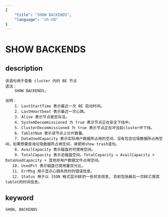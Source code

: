 ```yaml
---
{
    "title": "SHOW BACKENDS",
    "language": "zh-CN"
}
---
```


<!-- 
Licensed to the Apache Software Foundation (ASF) under one
or more contributor license agreements.  See the NOTICE file
distributed with this work for additional information
regarding copyright ownership.  The ASF licenses this file
to you under the Apache License, Version 2.0 (the
"License"); you may not use this file except in compliance
with the License.  You may obtain a copy of the License at

  http://www.apache.org/licenses/LICENSE-2.0

Unless required by applicable law or agreed to in writing,
software distributed under the License is distributed on an
"AS IS" BASIS, WITHOUT WARRANTIES OR CONDITIONS OF ANY
KIND, either express or implied.  See the License for the
specific language governing permissions and limitations
under the License.
-->

# SHOW BACKENDS
## description
    该语句用于查看 cluster 内的 BE 节点
    语法：
        SHOW BACKENDS;

    说明：
        1. LastStartTime 表示最近一次 BE 启动时间。
        2. LastHeartbeat 表示最近一次心跳。
        3. Alive 表示节点是否存活。
        4. SystemDecommissioned 为 true 表示节点正在安全下线中。
        5. ClusterDecommissioned 为 true 表示节点正在冲当前cluster中下线。
        6. TabletNum 表示该节点上分片数量。
        7. DataUsedCapacity 表示实际用户数据所占用的空间，没有包含垃圾数据所占用空间，如果想要查询垃圾数据所占用空间，请使用show trash语句。
        8. AvailCapacity 表示磁盘的可使用空间。
        9. TotalCapacity 表示总磁盘空间。TotalCapacity = AvailCapacity + DataUsedCapacity + 其他非用户数据文件占用空间。
       10. UsedPct 表示磁盘已使用量百分比。
       11. ErrMsg 用于显示心跳失败时的错误信息。
       12. Status 用于以 JSON 格式显示BE的一些状态信息, 目前包括最后一次BE汇报其tablet的时间信息。
        
## keyword
    SHOW, BACKENDS

